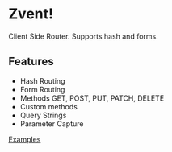 # Zvent!
Client Side Router. Supports hash and forms.

## Features
- Hash Routing
- Form Routing
- Methods GET, POST, PUT, PATCH, DELETE
- Custom methods
- Query Strings
- Parameter Capture

[Examples](http://zvent.lopezezequiel.com/)
